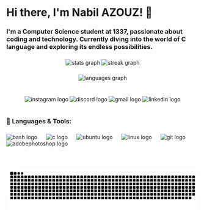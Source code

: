 <h1 align="left">Hi there, I'm Nabil AZOUZ! 👋</h1>

###

<h3 align="left">I'm a Computer Science student at 1337, passionate about coding and technology. Currently diving into the world of C language and exploring its endless possibilities.</h3>

###

<div align="center">
  <img src="https://github-readme-stats.vercel.app/api?username=xezzuz&hide_title=false&hide_rank=false&show_icons=true&include_all_commits=true&count_private=true&disable_animations=false&theme=dracula&locale=en&hide_border=false&order=1&custom_title=xezzuz's%20GitHub%20Stats" height="180" alt="stats graph"  />
  <img src="https://streak-stats.demolab.com?user=xezzuz&locale=en&mode=daily&theme=dracula&hide_border=false&border_radius=5&order=3" height="180" alt="streak graph"  />
</div>

###

<div align="center">
  <img src="https://github-readme-stats.vercel.app/api/top-langs?username=xezzuz&locale=en&hide_title=false&layout=compact&card_width=320&langs_count=5&theme=dracula&hide_border=false&order=2" height="150" alt="languages graph"  />
</div>

###

<h1 align="left"></h1>

###

<div align="center">
  <img src="https://raw.githubusercontent.com/maurodesouza/profile-readme-generator/master/src/assets/icons/social/instagram/default.svg" width="80" height="50" alt="instagram logo"  />
  <img src="https://raw.githubusercontent.com/maurodesouza/profile-readme-generator/master/src/assets/icons/social/discord/default.svg" width="80" height="50" alt="discord logo"  />
  <img src="https://raw.githubusercontent.com/maurodesouza/profile-readme-generator/master/src/assets/icons/social/gmail/default.svg" width="80" height="50" alt="gmail logo"  />
  <img src="https://raw.githubusercontent.com/maurodesouza/profile-readme-generator/master/src/assets/icons/social/linkedin/default.svg" width="80" height="50" alt="linkedin logo"  />
</div>

###

<h1 align="left"></h1>

###

<h3 align="left">🔧 Languages & Tools:</h3>

###

<div align="left">
  <img src="https://cdn.simpleicons.org/gnubash/4EAA25" height="40" alt="bash logo"  />
  <img width="15" />
  <img src="https://skillicons.dev/icons?i=c" height="40" alt="c logo"  />
  <img width="15" />
  <img src="https://cdn.jsdelivr.net/gh/devicons/devicon/icons/ubuntu/ubuntu-plain.svg" height="40" alt="ubuntu logo"  />
  <img width="15" />
  <img src="https://skillicons.dev/icons?i=linux" height="40" alt="linux logo"  />
  <img width="15" />
  <img src="https://cdn.jsdelivr.net/gh/devicons/devicon/icons/git/git-original.svg" height="40" alt="git logo"  />
  <img width="15" />
  <img src="https://skillicons.dev/icons?i=ps" height="40" alt="adobephotoshop logo"  />
</div>

###

<h1 align="left"></h1>

###

<br clear="both">

<img src="https://raw.githubusercontent.com/xezzuz/xezzuz/output/snake.svg" alt="Snake animation" />

###
